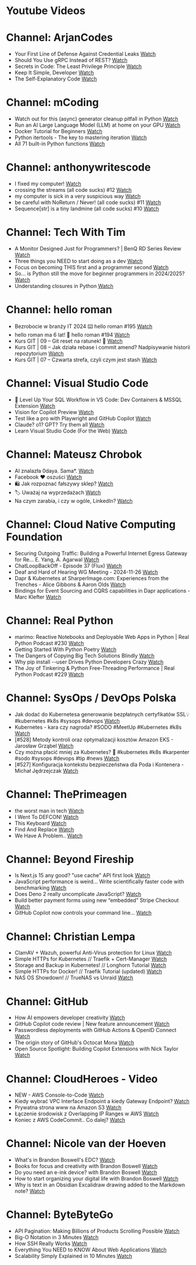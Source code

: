 
Youtube Videos
==============

# Channel: ArjanCodes
  
 - Your First Line of Defense Against Credential Leaks  [Watch](https://youtu.be/ttWVbQF7yfI)  
 - Should You Use gRPC Instead of REST?  [Watch](https://youtu.be/WpXs7e7kEoI)  
 - Secrets in Code: The Least Privilege Principle  [Watch](https://youtu.be/xvsitNaBG1k)  
 - Keep It Simple, Developer  [Watch](https://youtu.be/sK7PCCHMaBg)  
 - The Self-Explanatory Code  [Watch](https://youtu.be/hbOrQ0UMq3Q)
# Channel: mCoding
  
 - Watch out for this (async) generator cleanup pitfall in Python  [Watch](https://youtu.be/N56Jrqc7SBk)  
 - Run an AI Large Language Model (LLM) at home on your GPU  [Watch](https://youtu.be/RejIVgfER-4)  
 - Docker Tutorial for Beginners  [Watch](https://youtu.be/b0HMimUb4f0)  
 - Python itertools - The key to mastering iteration  [Watch](https://youtu.be/1p7xa_BHYDs)  
 - All 71 built-in Python functions  [Watch](https://youtu.be/7Qu_KXc7xSI)
# Channel: anthonywritescode
  
 - I fixed my computer!  [Watch](https://youtu.be/mUir3YYBudI)  
 - crossing the streams (all code sucks) #12  [Watch](https://youtu.be/bOKt0DnttxI)  
 - my computer is sick in a very suspicious way  [Watch](https://youtu.be/l-RjeirBNMQ)  
 - be careful with NoReturn / Never! (all code sucks) #11  [Watch](https://youtu.be/WuXRn3euN8k)  
 - Sequence[str] is a tiny landmine (all code sucks) #10  [Watch](https://youtu.be/f0zD9d7kBrU)
# Channel: Tech With Tim
  
 - A Monitor Designed Just for Programmers? | BenQ RD Series Review  [Watch](https://youtu.be/NZKSrrWAJeE)  
 - Three things you NEED to start doing as a dev  [Watch](https://youtu.be/uqzsLK9mo2Q)  
 - Focus on becoming THIS first and a programmer second  [Watch](https://youtu.be/b7F85714ERY)  
 - So... is Python still the move for beginner programmers in 2024/2025?  [Watch](https://youtu.be/uFol7SxJhq8)  
 - Understanding closures in Python  [Watch](https://youtu.be/mHIsnntBzNQ)
# Channel: hello roman
  
 - Bezrobocie w branży IT 2024 ⌨️ hello roman #195  [Watch](https://youtu.be/3A0h9uNj0Z4)  
 - hello roman ma 6 lat!  🎉  hello roman #194  [Watch](https://youtu.be/2VcweF4sVRE)  
 - Kurs GIT | 09 – Git reset na ratunek! 🛟  [Watch](https://youtu.be/vri36csppEY)  
 - Kurs GIT | 08 – Jak działa rebase i commit amend? Nadpisywanie historii repozytorium  [Watch](https://youtu.be/4GKI4Gz97TE)  
 - Kurs GIT | 07 – Czwarta strefa, czyli czym jest stash  [Watch](https://youtu.be/T9n2tF60cY0)
# Channel: Visual Studio Code
  
 - 🔴 Level Up Your SQL Workflow in VS Code: Dev Containers & MSSQL Extension  [Watch](https://youtu.be/7axbKTpwF1c)  
 - Vision for Copilot Preview  [Watch](https://youtu.be/8wkuBGTr9QY)  
 - Test like a pro with Playwright and GitHub Copilot  [Watch](https://youtu.be/rjbaIVOGfyo)  
 - Claude? o1? GPT? Try them all  [Watch](https://youtu.be/rYcPML187ro)  
 - Learn Visual Studio Code (For the Web)  [Watch](https://youtu.be/2sdXMJZKLJE)
# Channel: Mateusz Chrobok
  
 - AI znalazła 0daya. Sama*.  [Watch](https://youtu.be/nHfkcRPQOu8)  
 - Facebook ♥️ oszuści  [Watch](https://youtu.be/LEkWZR_R0Zs)  
 - 🛍️ Jak rozpoznać fałszywy sklep?  [Watch](https://youtu.be/0H1qGxPLn_A)  
 - 🏷️ Uważaj na wyprzedażach  [Watch](https://youtu.be/RvxWjnOPQ_g)  
 - Na czym zarabia, i czy w ogóle, LinkedIn?  [Watch](https://youtu.be/2p5hxX81H_M)
# Channel: Cloud Native Computing Foundation
  
 - Securing Outgoing Traffic: Building a Powerful Internet Egress Gateway for Re... E. Yang, A. Agarwal  [Watch](https://youtu.be/zGN5eCJ-DxE)  
 - ChatLoopBackOff - Episode 37 (Flux)  [Watch](https://youtu.be/xmbtgTWRaGc)  
 - Deaf and Hard of Hearing WG Meeting - 2024-11-26  [Watch](https://youtu.be/7erhfssJy_s)  
 - Dapr & Kubernetes at SharperImage.com: Experiences from the Trenches - Alice Gibbons & Aaron Olds  [Watch](https://youtu.be/0wKyX97e128)  
 - Bindings for Event Sourcing and CQRS capabilities in Dapr applications - Marc Klefter  [Watch](https://youtu.be/1AqSqafsb2E)
# Channel: Real Python
  
 - marimo: Reactive Notebooks and Deployable Web Apps in Python | Real Python Podcast #230  [Watch](https://youtu.be/3lc_0xIKzbE)  
 - Getting Started With Python Poetry  [Watch](https://youtu.be/bTaqePEky6Q)  
 - The Dangers of Copying Big Tech Solutions Blindly  [Watch](https://youtu.be/tkEeyZ5T3nU)  
 - Why pip install --user Drives Python Developers Crazy  [Watch](https://youtu.be/RVvdh7AaFgI)  
 - The Joy of Tinkering & Python Free-Threading Performance | Real Python Podcast #229  [Watch](https://youtu.be/_DbWQnAQkVc)
# Channel: SysOps / DevOps Polska
  
 - Jak dodać do Kubernetesa generowanie bezpłatnych certyfikatów SSL💡 #kubernetes #k8s #sysops #devops  [Watch](https://youtu.be/IrU_9v0bWUk)  
 - Kubernetes - kara czy nagroda? #SODO #MeetUp #Kubernetes #k8s  [Watch](https://youtu.be/THiRBnUZroo)  
 - [#528] Metody kontroli oraz optymalizacji kosztów Amazon EKS - Jarosław Grząbel  [Watch](https://youtu.be/1WkiaFXq7_8)  
 - Czy można płacić mniej za Kubernetes? 🤔 #kubernetes #k8s #karpenter #sodo #sysops #devops #tip #news  [Watch](https://youtu.be/ahVLhnSUC38)  
 - [#527] Konfiguracja kontekstu bezpieczeństwa dla Poda i Kontenera - Michał Jędrzejczak  [Watch](https://youtu.be/Wyyj4m1yBYo)
# Channel: ThePrimeagen
  
 - the worst man in tech  [Watch](https://youtu.be/A_XGsAl-LqY)  
 - I Went To DEFCON!  [Watch](https://youtu.be/GwcFxTuMYmU)  
 - This Keyboard  [Watch](https://youtu.be/dhuX9t2j5Hc)  
 - Find And Replace  [Watch](https://youtu.be/v2a6Nv7RSd0)  
 - We Have A Problem..  [Watch](https://youtu.be/1-0r90bm6CE)
# Channel: Beyond Fireship
  
 - Is Next.js 15 any good? "use cache" API first look  [Watch](https://youtu.be/xWkozeculPo)  
 - JavaScript performance is weird... Write scientifically faster code with benchmarking  [Watch](https://youtu.be/_pWA4rbzvIg)  
 - Does Deno 2 really uncomplicate JavaScript?  [Watch](https://youtu.be/8IHhvkaVqVE)  
 - Build better payment forms using new “embedded” Stripe Checkout  [Watch](https://youtu.be/7WFXl4-aCxs)  
 - GitHub Copilot now controls your command line...  [Watch](https://youtu.be/P8MfgV9us4o)
# Channel: Christian Lempa
  
 - ClamAV + Wazuh, powerful Anti-Virus protection for Linux  [Watch](https://youtu.be/9e45TQ61H14)  
 - Simple HTTPs for Kubernetes // Traefik + Cert-Manager  [Watch](https://youtu.be/vJweuU6Qrgo)  
 - Storage and Backup in Kubernetes! // Longhorn Tutorial  [Watch](https://youtu.be/-ImtLXcEna8)  
 - Simple HTTPs for Docker! // Traefik Tutorial (updated)  [Watch](https://youtu.be/-hfejNXqOzA)  
 - NAS OS Showdown! // TrueNAS vs Unraid  [Watch](https://youtu.be/BmpzgcslQRQ)
# Channel: GitHub
  
 - How AI empowers developer creativity  [Watch](https://youtu.be/IeLqnlfB7VE)  
 - GitHub Copilot code review | New feature announcement  [Watch](https://youtu.be/cyPaAkRfEBQ)  
 - Passwordless deployments with GitHub Actions & OpenID Connect  [Watch](https://youtu.be/JOo6OaOnsIs)  
 - The origin story of GitHub's Octocat Mona  [Watch](https://youtu.be/5b47Bv3CNnY)  
 - Open Source Spotlight: Building Copilot Extensions with Nick Taylor  [Watch](https://youtu.be/zE-O-3CGcEc)
# Channel: CloudHeroes - Video
  
 - NEW - AWS Console-to-Code  [Watch](https://youtu.be/_usWUKodGy8)  
 - Kiedy wybrać VPC Interface Endpoint a kiedy Gateway Endpoint?  [Watch](https://youtu.be/viF5pT-HReI)  
 - Prywatna strona www na Amazon S3  [Watch](https://youtu.be/483QNc4XXBc)  
 - Łączenie środowisk z Overlapping IP Ranges w AWS  [Watch](https://youtu.be/71qb57dMMFs)  
 - Koniec z AWS CodeCommit.. Co dalej?  [Watch](https://youtu.be/fkggBFBDOVk)
# Channel: Nicole van der Hoeven
  
 - What's in Brandon Boswell's EDC?  [Watch](https://youtu.be/Noswl0jCA4k)  
 - Books for focus and creativity with Brandon Boswell  [Watch](https://youtu.be/Ugc4U8Rx7RM)  
 - Do you need an e-ink device? with Brandon Boswell  [Watch](https://youtu.be/uUKPV6mWMFM)  
 - How to start organizing your digital life with Brandon Boswell  [Watch](https://youtu.be/Ykhyw3T3ICU)  
 - Why is text in an Obsidian Excalidraw drawing added to the Markdown note?  [Watch](https://youtu.be/HG5IuDIWHgY)
# Channel: ByteByteGo
  
 - API Pagination: Making Billions of Products Scrolling Possible  [Watch](https://youtu.be/14K_a2kKTxU)  
 - Big-O Notation in 3 Minutes  [Watch](https://youtu.be/x2CRZaN2xgM)  
 - How SSH Really Works  [Watch](https://youtu.be/rlMfRa7vfO8)  
 - Everything You NEED to KNOW About Web Applications  [Watch](https://youtu.be/_higfXfhjdo)  
 - Scalability Simply Explained in 10 Minutes  [Watch](https://youtu.be/EWS_CIxttVw)